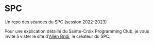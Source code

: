 # SPC
Un repo des séances du SPC (session 2022-2023)

Pour une explication détaillé du Sainte-Croix Programming Club, je vous invite à vister le site d'[Allen Bridi](https://www.allenbridi.com/), le créateur du SPC.
